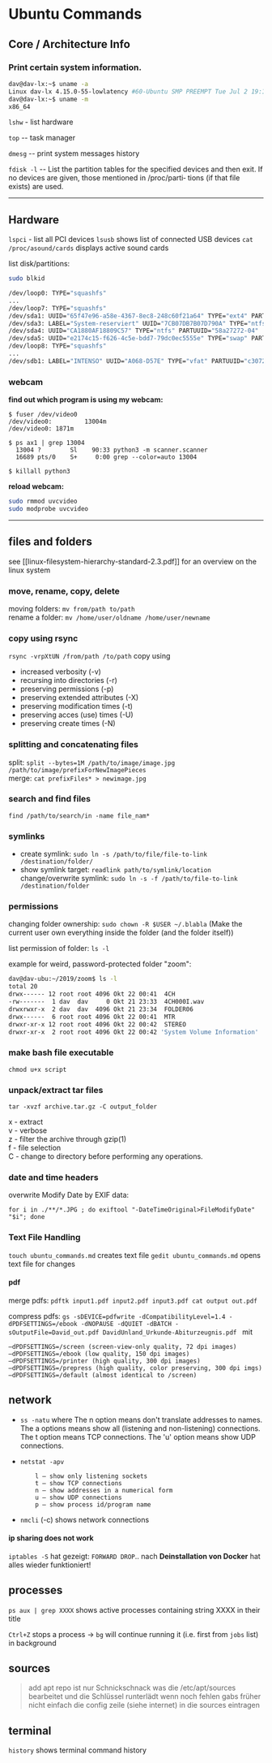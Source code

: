 # Ubuntu Commands

## Core / Architecture Info

### Print certain system information.

``` bash 
dav@dav-lx:~$ uname -a
Linux dav-lx 4.15.0-55-lowlatency #60-Ubuntu SMP PREEMPT Tue Jul 2 19:11:22 UTC 2019 x86_64 x86_64 x86_64 GNU/Linux
dav@dav-lx:~$ uname -m
x86_64
```

`lshw` - list hardware

`top` -- task manager

`dmesg`	-- print system messages history 

`fdisk -l` -- List  the  partition  tables  for the specified devices and then
              exit.  If no devices are given, those mentioned in  /proc/parti‐
              tions (if that file exists) are used.

-------------------------------------------------------------------------------

## Hardware

`lspci` - list all PCI devices
`lsusb` shows list of connected USB devices
`cat /proc/asound/cards` displays active sound cards

list disk/partitions:

``` bash
sudo blkid

/dev/loop0: TYPE="squashfs"
...
/dev/loop7: TYPE="squashfs"
/dev/sda1: UUID="65f47e96-a58e-4367-8ec8-248c60f21a64" TYPE="ext4" PARTUUID="58a27272-01"
/dev/sda3: LABEL="System-reserviert" UUID="7CB07DB7B07D790A" TYPE="ntfs" PARTUUID="58a27272-03"
/dev/sda4: UUID="CA1880AF18809C57" TYPE="ntfs" PARTUUID="58a27272-04"
/dev/sda5: UUID="e2174c15-f626-4c5e-bdd7-79dc0ec5555e" TYPE="swap" PARTUUID="58a27272-05"
/dev/loop8: TYPE="squashfs"
...
/dev/sdb1: LABEL="INTENSO" UUID="A068-D57E" TYPE="vfat" PARTUUID="c3072e18-01"
```

### webcam

**find out which program is using my webcam:**  

```
$ fuser /dev/video0
/dev/video0:         13004m
/dev/video0: 1871m

$ ps ax1 | grep 13004
  13004 ?        Sl    90:33 python3 -m scanner.scanner
  16689 pts/0    S+     0:00 grep --color=auto 13004

$ killall python3
```

**reload webcam:**  

``` bash
sudo rmmod uvcvideo
sudo modprobe uvcvideo
```

-------------------------------------------------------------------------------

## files and folders
see [[linux-filesystem-hierarchy-standard-2.3.pdf]] for an overview on the linux system

### move, rename, copy, delete

moving folders: `mv from/path to/path`  
rename a folder: `mv /home/user/oldname /home/user/newname`  

### copy using rsync

`rsync -vrpXtUN /from/path /to/path` copy using

- increased verbosity (-v)
- recursing into directories (-r)
- preserving permissions (-p)
- preserving extended attributes (-X)
- preserving modification times (-t)
- preserving acces (use) times (-U)
- preserving create times (-N)

### splitting and concatenating files

split: `split --bytes=1M /path/to/image/image.jpg /path/to/image/prefixForNewImagePieces`  
merge: `cat prefixFiles* > newimage.jpg`

### search and find files

`find /path/to/search/in -name file_nam*`

### symlinks

- create symlink: `sudo ln -s /path/to/file/file-to-link /destination/folder/`  
- show symlink target: `readlink path/to/symlink/location`
change/overwrite symlink: `sudo ln -s -f /path/to/file-to-link /destination/folder`

### permissions

changing folder ownership: `sudo chown -R $USER ~/.blabla` (Make the current user own everything inside the folder (and the folder itself))  

list permission of folder: `ls -l`

example for weird, password-protected folder "zoom":  
``` bash
dav@dav-ubu:~/2019/zoom$ ls -l
total 20
drwx------ 12 root root 4096 Okt 22 00:41  4CH
-rw-------  1 dav  dav     0 Okt 21 23:33  4CH000I.wav
drwxrwxr-x  2 dav  dav  4096 Okt 21 23:34  FOLDER06
drwx------  6 root root 4096 Okt 22 00:41  MTR
drwxr-xr-x 12 root root 4096 Okt 22 00:42  STEREO
drwxr-xr-x  2 root root 4096 Okt 22 00:42 'System Volume Information'
```

### make bash file executable

`chmod u+x script`

### unpack/extract tar files
`tar -xvzf archive.tar.gz -C output_folder`

x - extract  
v - verbose  
z - filter the archive through gzip(1)  
f - file selection  
C - change to directory before performing any operations.

### date and time headers

overwrite Modify Date by EXIF data:

`for i in ./**/*.JPG ; do exiftool "-DateTimeOriginal>FileModifyDate" "$i"; done`

### Text File Handling

`touch ubuntu_commands.md` creates text file
`gedit ubuntu_commands.md` opens text file for changes

#### pdf

merge pdfs: `pdftk input1.pdf input2.pdf input3.pdf cat output out.pdf`

compress pdfs:
`gs -sDEVICE=pdfwrite -dCompatibilityLevel=1.4 -dPDFSETTINGS=/ebook -dNOPAUSE -dQUIET -dBATCH -sOutputFile=David_out.pdf DavidUnland_Urkunde-Abiturzeugnis.pdf `
mit 
``` 
–dPDFSETTINGS=/screen (screen-view-only quality, 72 dpi images)
–dPDFSETTINGS=/ebook (low quality, 150 dpi images)
–dPDFSETTINGS=/printer (high quality, 300 dpi images)
–dPDFSETTINGS=/prepress (high quality, color preserving, 300 dpi imgs)
–dPDFSETTINGS=/default (almost identical to /screen)  
```

## network

- `ss -natu` where The n option means don't translate addresses to names. The a options means show all (listening and non-listening) connections. The t option means TCP connections. The 'u' option means show UDP connections.
- `netstat -apv`

    ```
        l – show only listening sockets
        t – show TCP connections
        n – show addresses in a numerical form
        u – show UDP connections
        p – show process id/program name
    ```

- `nmcli` (-c) shows network connections

#### ip sharing does not work

`iptables -S` hat gezeigt: `FORWARD DROP`.. nach **Deinstallation von Docker** hat alles wieder funktioniert!

## processes

`ps aux | grep XXXX` shows active processes containing string XXXX in their title

`Ctrl+Z` stops a process → `bg` will continue running it (i.e. first from `jobs` list) in background

## sources

> add apt repo ist nur Schnickschnack was die /etc/apt/sources bearbeitet und die Schlüssel runterlädt wenn noch fehlen
> gabs früher nicht
> einfach die config zeile (siehe internet) in die sources eintragen

## terminal

`history` shows terminal command history

